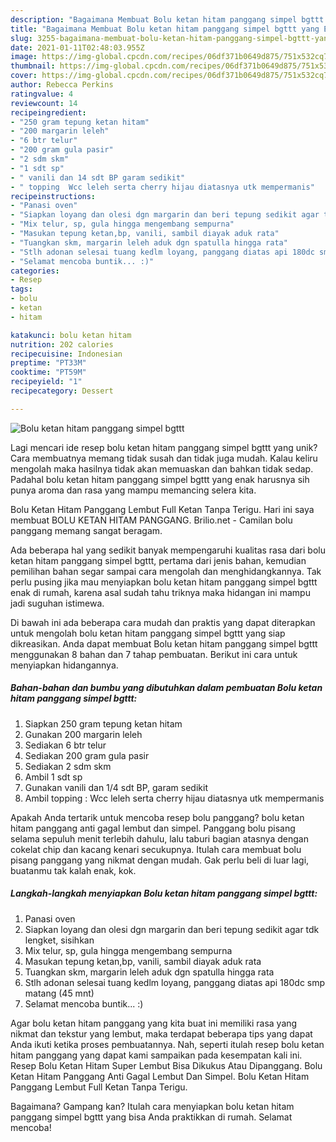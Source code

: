 ```yaml
---
description: "Bagaimana Membuat Bolu ketan hitam panggang simpel bgttt yang Enak Banget"
title: "Bagaimana Membuat Bolu ketan hitam panggang simpel bgttt yang Enak Banget"
slug: 3255-bagaimana-membuat-bolu-ketan-hitam-panggang-simpel-bgttt-yang-enak-banget
date: 2021-01-11T02:48:03.955Z
image: https://img-global.cpcdn.com/recipes/06df371b0649d875/751x532cq70/bolu-ketan-hitam-panggang-simpel-bgttt-foto-resep-utama.jpg
thumbnail: https://img-global.cpcdn.com/recipes/06df371b0649d875/751x532cq70/bolu-ketan-hitam-panggang-simpel-bgttt-foto-resep-utama.jpg
cover: https://img-global.cpcdn.com/recipes/06df371b0649d875/751x532cq70/bolu-ketan-hitam-panggang-simpel-bgttt-foto-resep-utama.jpg
author: Rebecca Perkins
ratingvalue: 4
reviewcount: 14
recipeingredient:
- "250 gram tepung ketan hitam"
- "200 margarin leleh"
- "6 btr telur"
- "200 gram gula pasir"
- "2 sdm skm"
- "1 sdt sp"
- " vanili dan 14 sdt BP garam sedikit"
- " topping  Wcc leleh serta cherry hijau diatasnya utk mempermanis"
recipeinstructions:
- "Panasi oven"
- "Siapkan loyang dan olesi dgn margarin dan beri tepung sedikit agar tdk lengket, sisihkan"
- "Mix telur, sp, gula hingga mengembang sempurna"
- "Masukan tepung ketan,bp, vanili, sambil diayak aduk rata"
- "Tuangkan skm, margarin leleh aduk dgn spatulla hingga rata"
- "Stlh adonan selesai tuang kedlm loyang, panggang diatas api 180dc smp matang (45 mnt)"
- "Selamat mencoba buntik... :)"
categories:
- Resep
tags:
- bolu
- ketan
- hitam

katakunci: bolu ketan hitam 
nutrition: 202 calories
recipecuisine: Indonesian
preptime: "PT33M"
cooktime: "PT59M"
recipeyield: "1"
recipecategory: Dessert

---
```



![Bolu ketan hitam panggang simpel bgttt](https://img-global.cpcdn.com/recipes/06df371b0649d875/751x532cq70/bolu-ketan-hitam-panggang-simpel-bgttt-foto-resep-utama.jpg)

Lagi mencari ide resep bolu ketan hitam panggang simpel bgttt yang unik? Cara membuatnya memang tidak susah dan tidak juga mudah. Kalau keliru mengolah maka hasilnya tidak akan memuaskan dan bahkan tidak sedap. Padahal bolu ketan hitam panggang simpel bgttt yang enak harusnya sih punya aroma dan rasa yang mampu memancing selera kita.

Bolu Ketan Hitam Panggang Lembut Full Ketan Tanpa Terigu. Hari ini saya membuat BOLU KETAN HITAM PANGGANG. Brilio.net - Camilan bolu panggang memang sangat beragam.

Ada beberapa hal yang sedikit banyak mempengaruhi kualitas rasa dari bolu ketan hitam panggang simpel bgttt, pertama dari jenis bahan, kemudian pemilihan bahan segar sampai cara mengolah dan menghidangkannya. Tak perlu pusing jika mau menyiapkan bolu ketan hitam panggang simpel bgttt enak di rumah, karena asal sudah tahu triknya maka hidangan ini mampu jadi suguhan istimewa.


Di bawah ini ada beberapa cara mudah dan praktis yang dapat diterapkan untuk mengolah bolu ketan hitam panggang simpel bgttt yang siap dikreasikan. Anda dapat membuat Bolu ketan hitam panggang simpel bgttt menggunakan 8 bahan dan 7 tahap pembuatan. Berikut ini cara untuk menyiapkan hidangannya.

<!--inarticleads1-->

##### Bahan-bahan dan bumbu yang dibutuhkan dalam pembuatan Bolu ketan hitam panggang simpel bgttt:

1. Siapkan 250 gram tepung ketan hitam
1. Gunakan 200 margarin leleh
1. Sediakan 6 btr telur
1. Sediakan 200 gram gula pasir
1. Sediakan 2 sdm skm
1. Ambil 1 sdt sp
1. Gunakan  vanili dan 1/4 sdt BP, garam sedikit
1. Ambil  topping : Wcc leleh serta cherry hijau diatasnya utk mempermanis


Apakah Anda tertarik untuk mencoba resep bolu panggang? bolu ketan hitam panggang anti gagal lembut dan simpel. Panggang bolu pisang selama sepuluh menit terlebih dahulu, lalu taburi bagian atasnya dengan cokelat chip dan kacang kenari secukupnya. Itulah cara membuat bolu pisang panggang yang nikmat dengan mudah. Gak perlu beli di luar lagi, buatanmu tak kalah enak, kok. 

<!--inarticleads2-->

##### Langkah-langkah menyiapkan Bolu ketan hitam panggang simpel bgttt:

1. Panasi oven
1. Siapkan loyang dan olesi dgn margarin dan beri tepung sedikit agar tdk lengket, sisihkan
1. Mix telur, sp, gula hingga mengembang sempurna
1. Masukan tepung ketan,bp, vanili, sambil diayak aduk rata
1. Tuangkan skm, margarin leleh aduk dgn spatulla hingga rata
1. Stlh adonan selesai tuang kedlm loyang, panggang diatas api 180dc smp matang (45 mnt)
1. Selamat mencoba buntik... :)


Agar bolu ketan hitam panggang yang kita buat ini memiliki rasa yang nikmat dan tekstur yang lembut, maka terdapat beberapa tips yang dapat Anda ikuti ketika proses pembuatannya. Nah, seperti itulah resep bolu ketan hitam panggang yang dapat kami sampaikan pada kesempatan kali ini. Resep Bolu Ketan Hitam Super Lembut Bisa Dikukus Atau Dipanggang. Bolu Ketan Hitam Panggang Anti Gagal Lembut Dan Simpel. Bolu Ketan Hitam Panggang Lembut Full Ketan Tanpa Terigu. 

Bagaimana? Gampang kan? Itulah cara menyiapkan bolu ketan hitam panggang simpel bgttt yang bisa Anda praktikkan di rumah. Selamat mencoba!
